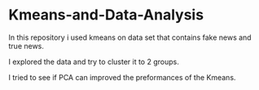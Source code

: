 # Kmeans-and-Data-Analysis

In this repository i used kmeans on data set that contains fake news and true news.

I explored the data and try to cluster it to 2 groups.

I tried to see if PCA can improved the preformances of the Kmeans.
